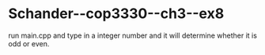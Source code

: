 # Schander--cop3330--ch3--ex8

run main.cpp and type in a integer number and it will determine whether it is odd or even.
